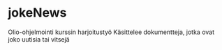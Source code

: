 # jokeNews
Olio-ohjelmointi kurssin harjoitustyö
Käsittelee dokumentteja, jotka ovat joko uutisia tai vitsejä

